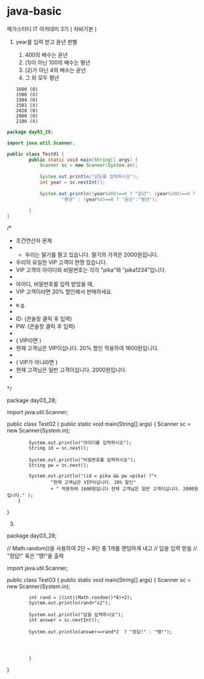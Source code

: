 # java-basic
메가스터디 IT 아카데미 3기 ( 자바기본 )

1. year를 입력 받고 윤년 판별 
   1) 400의 배수는 윤년
   2) (1)이 아닌 100의 배수는 평년
   3) (2)가 아닌 4의 배수는 윤년
   4) 그 외 모두 평년

   ```
   1600 (O)
   1500 (X)
   1504 (O)
   1501 (X)
   2020 (O)
   2000 (O)
   2100 (X)
   ```



```java
package day03_28;

import java.util.Scanner;

public class Test01 {
		public static void main(String[] args) {
			Scanner sc = new Scanner(System.in);
			
			System.out.println("년도를 입력하시오");
			int year = sc.nextInt();
			
			System.out.println((year%400)==0 ? "윤년": (year%100)==0 ?
					"평년" : (year%4)==0 ? "윤년":"평년");
		
		}
}

```



/*
 * 조건연산자 문제
 * - 우리는 딸기를 팔고 있습니다. 딸기의 가격은 2000원입니다.
 *   우리의 유일한 VIP 고객이 한명 있습니다.
 *   VIP 고객의 아이디와 비밀번호는 각각 "pika"와 "pika1234"입니다.
 *   
 *   아이디, 비밀번호를 입력 받았을 때, 
 *   VIP 고객이라면 20% 할인해서 판매하세요.
 *   
 *   e.g. 
 *    
 *    ID: (콘솔창 클릭 후 입력)
 *    PW: (콘솔창 클릭 후 입력)
 *    
 *    ( VIP라면 )
 *    현재 고객님은 VIP이십니다. 20% 할인 적용하여 1600원입니다. 
 *    
 *    ( VIP가 아니라면 )
 *    현재 고객님은 일반 고객이십니다. 2000원입니다.
 *   
 */

package day03_28;

import java.util.Scanner;

public class Test02 {
		public static void main(String[] args) {
			Scanner sc = new Scanner(System.in);
			
			System.out.println("아이디를 입력하시오");
			String id = sc.next();
			
			System.out.println("비밀번호를 입력하시오");
		    String pw = sc.next();
		    
		    System.out.println("(id = pika && pw =pika) ?"+
		    		"현재 고객님은 VIP이십니다. 20% 할인"
		    		+ " 적용하여 1600원입니다 현재 고객님은 일반 고객이십니다. 2000원 입니다." );
		}

}

3.

package day03_28;

// Math.random()을 사용하여 2단 ~ 9단 중 1개를 랜덤하게 내고 
		// 답을 입력 받음
		// "정답!" 혹은 "땡!"을 출력

import java.util.Scanner;


public class Test03 {
		public static void main(String[] args) {
			Scanner sc = new Scanner(System.in);
			
			int rand = ((int)(Math.random()*8)+2);
			System.out.println(rand+"x2");
			
			System.out.println("답을 입력하시오");
			int answer = sc.nextInt();
			
			System.out.println(answer==rand*2  ? "정답!" : "땡!");
			
			
			
						
			}
}
